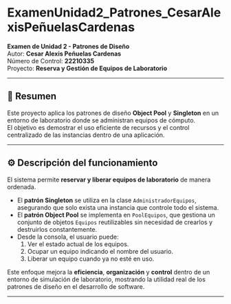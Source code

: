 # ExamenUnidad2_Patrones_CesarAlexisPeñuelasCardenas

**Examen de Unidad 2 - Patrones de Diseño**  
Autor: **Cesar Alexis Peñuelas Cardenas**  
Número de Control: **22210335**  
Proyecto: **Reserva y Gestión de Equipos de Laboratorio**

---

## 🧠 Resumen
Este proyecto aplica los patrones de diseño **Object Pool** y **Singleton** en un entorno de laboratorio donde se administran equipos de cómputo.  
El objetivo es demostrar el uso eficiente de recursos y el control centralizado de las instancias dentro de una aplicación.

---

## ⚙️ Descripción del funcionamiento
El sistema permite **reservar y liberar equipos de laboratorio** de manera ordenada.  
- El **patrón Singleton** se utiliza en la clase `AdministradorEquipos`, asegurando que solo exista una instancia que controle todo el sistema.  
- El **patrón Object Pool** se implementa en `PoolEquipos`, que gestiona un conjunto de objetos `Equipos` reutilizables sin necesidad de crearlos y destruirlos constantemente.  
- Desde la consola, el usuario puede:
  1. Ver el estado actual de los equipos.  
  2. Ocupar un equipo indicando el nombre del usuario.  
  3. Liberar un equipo cuando ya no esté en uso.  

Este enfoque mejora la **eficiencia**, **organización** y **control** dentro de un entorno de simulación de laboratorio, mostrando la utilidad real de los patrones de diseño en el desarrollo de software.

---

